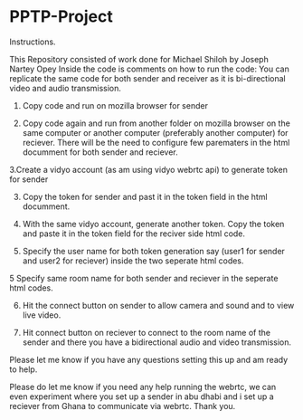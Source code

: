 # PPTP-Project
Instructions.

This Repository consisted of work done for Michael Shiloh by Joseph Nartey Opey
Inside the code is comments on how to run the code:
You can replicate the same code for both sender and receiver as it is bi-directional video and audio transmission.
1. Copy code and run on mozilla browser for sender 

2. Copy code again and run from another folder on mozilla browser on the same computer or another computer (preferably another computer) for reciever. There will be the need to configure few parematers in the html documment for both sender and reciever.

3.Create a vidyo account (as am using vidyo webrtc api) to generate token for sender

3. Copy the token for sender and past it in the token field in the html documment.

3. With the same vidyo account, generate another token. Copy the token and paste it in the token field for the reciver side html code.

4. Specify the user name for both token generation say (user1 for sender and user2 for reciever) inside the two seperate  html codes.

5 Specify same room name for both sender and reciever in the seperate html codes.

6. Hit the connect button on sender to allow camera and sound and to view live video.

7. Hit connect button on reciever to connect to the room name of the sender and there you have a bidirectional audio and video transmission.

Please let me know if you have any questions setting this up and am ready to help.

Please do let me know if you need any help running the webrtc, we can even experiment where you set up a sender in abu dhabi and i set up a reciever from Ghana to communicate via webrtc. Thank you.
